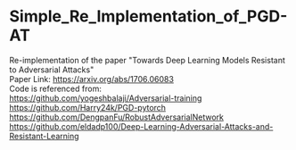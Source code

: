 # Simple_Re_Implementation_of_PGD-AT
Re-implementation of the paper "Towards Deep Learning Models Resistant to Adversarial Attacks" <br />
Paper Link: https://arxiv.org/abs/1706.06083 <br />
Code is referenced from: <br />
https://github.com/yogeshbalaji/Adversarial-training <br />
https://github.com/Harry24k/PGD-pytorch <br />
https://github.com/DengpanFu/RobustAdversarialNetwork <br />
https://github.com/eldadp100/Deep-Learning-Adversarial-Attacks-and-Resistant-Learning <br />
